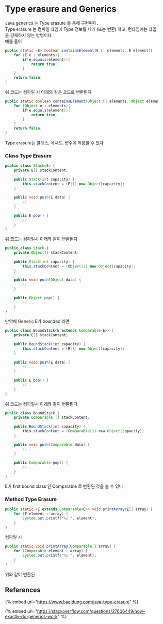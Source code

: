 # Type erasure and Generics

Java generics 는 Type erasure 를 통해 구현된다.  
Type erasure 는 컴파일 타임에 Type 정보를 제거 \(또는 변환\) 하고, 런타임에는 타입을 강제하지 않는 방법이다.  
예를 들어

```java
public static <E> boolean containsElement(E [] elements, E element){
    for (E e : elements){
        if(e.equals(element)){
            return true;
        }
    }
    return false;
}
```

위 코드는 컴파일 시 아래와 같은 코드로 변환된다

```java
public static boolean containsElement(Object [] elements, Object element){
    for (Object e : elements){
        if(e.equals(element)){
            return true;
        }
    }
    return false;
}
```

Type erasure는 클래스, 메서드, 변수에 적용될 수 있다

### Class Type Erasure

```java
public class Stack<E> {
    private E[] stackContent;
 
    public Stack(int capacity) {
        this.stackContent = (E[]) new Object[capacity];
    }
 
    public void push(E data) {
        // ..
    }
 
    public E pop() {
        // ..
    }
}
```

위 코드는 컴파일시 아래와 같이 변환된다

```java
public class Stack {
    private Object[] stackContent;
 
    public Stack(int capacity) {
        this.stackContent = (Object[]) new Object[capacity];
    }
 
    public void push(Object data) {
        // ..
    }
 
    public Object pop() {
        // ..
    }
}
```

 만약에 Generic E가 bounded 라면

```java
public class BoundStack<E extends Comparable<E>> {
    private E[] stackContent;
 
    public BoundStack(int capacity) {
        this.stackContent = (E[]) new Object[capacity];
    }
 
    public void push(E data) {
        // ..
    }
 
    public E pop() {
        // ..
    }
}
```

위 코드는 컴파일시 아래와 같이 변환된다

```java
public class BoundStack {
    private Comparable [] stackContent;
 
    public BoundStack(int capacity) {
        this.stackContent = (Comparable[]) new Object[capacity];
    }
 
    public void push(Comparable data) {
        // ..
    }
 
    public Comparable pop() {
        // ..
    }
}
```

E가 first bound class 인 Comparable 로 변환된 것을 볼 수 있다

### Method Type Erasure

```java
public static <E extends Comparable<E>> void printArray(E[] array) {
    for (E element : array) {
        System.out.printf("%s ", element);
    }
}
```

컴파일 시

```java
public static void printArray(Comparable[] array) {
    for (Comparable element : array) {
        System.out.printf("%s ", element);
    }
}
```

위와 같이 변환된

## References

{% embed url="https://www.baeldung.com/java-type-erasure" %}

{% embed url="https://stackoverflow.com/questions/27606449/how-exactly-do-generics-work" %}







